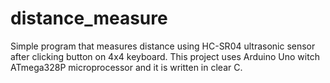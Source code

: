 # distance_measure
Simple program that measures distance using HC-SR04 ultrasonic sensor after clicking button on 4x4 keyboard. This project uses Arduino Uno witch ATmega328P microprocessor and it is written in clear C.
